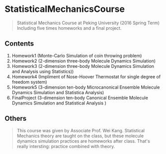 # StatisticalMechanicsCourse
> Statistical Mechanics Course at Peking University (2016 Spring Term)
> Including five times homeworks and a final project.
## Contents
1. Homework1    (Monte-Carlo Simulation of coin throwing problem)
2. Homework2    (2-dimension three-body Molecule Dynamics Simulation)
3. Homework3    (2-dimension three-body Molecule Dynamics Simulation and Analysis using Statistics))
4. Homework4    (Impliment of Nose-Hoover Thermostat for single degree of freedom system)
5. Homework5    (3-dimension ten-body Microcanonical Ensemble  Molecule Dynamics Simulation and Statistica Analysis)
6. FinalProject (3-dimension ten-body Canonical Ensemble Molecule Dynamics Simulation and Statistical Analysis )
## Others
> This course was given by Associate Prof. Wei Kang. 
> Statistical Mechanics theory are taught on the class, but these molecule dynamics simulation practices are homeworks after class. 
> That's really intersting: practice combined with theory. 
